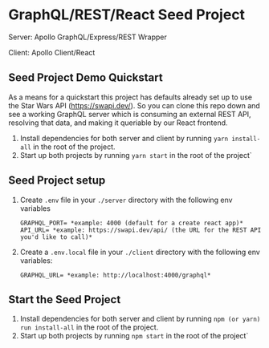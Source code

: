 # GraphQL/REST/React Seed Project
Server: Apollo GraphQL/Express/REST Wrapper

Client: Apollo Client/React

## Seed Project Demo Quickstart
As a means for a quickstart this project has defaults already set up to use the Star Wars API (https://swapi.dev/). So you can clone this repo down and see a working GraphQL server which is consuming an external REST API, resolving that data, and making it queriable by our React frontend.

  1. Install dependencies for both server and client by running `yarn install-all` in the root of the project.
  2. Start up both projects by running `yarn start` in the root of the project`

## Seed Project setup

 1. Create `.env` file in your `./server` directory with the following env variables

    `GRAPHQL_PORT= *example: 4000 (default for a create react app)*`
    `API_URL= *example: https://swapi.dev/api/ (the URL for the REST API you'd like to call)*`
 
 2. Create a `.env.local` file in your `./client` directory with the following env variables:

    `GRAPHQL_URL= *example: http://localhost:4000/graphql*`

## Start the Seed Project

1. Install dependencies for both server and client by running `npm (or yarn) run install-all` in the root of the project.
2. Start up both projects by running `npm start` in the root of the project`